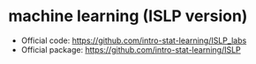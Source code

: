 # machine learning (ISLP version)
* Official code: https://github.com/intro-stat-learning/ISLP_labs
* Official package: https://github.com/intro-stat-learning/ISLP
